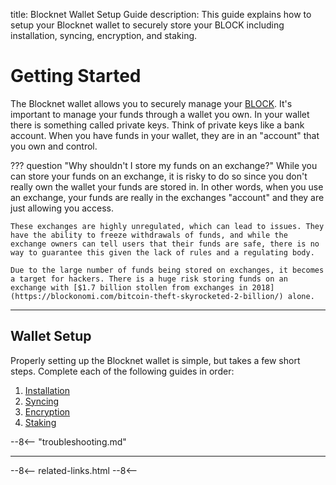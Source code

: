 title: Blocknet Wallet Setup Guide
description: This guide explains how to setup your Blocknet wallet to securely store your BLOCK including installation, syncing, encryption, and staking.


# Getting Started
The Blocknet wallet allows you to securely manage your [BLOCK](/blockchain/introduction). It's important to manage your funds through a wallet you own. In your wallet there is something called private keys. Think of private keys like a bank account. When you have funds in your wallet, they are in an "account" that you own and control.

??? question "Why shouldn't I store my funds on an exchange?"
	While you can store your funds on an exchange, it is risky to do so since you don't really own the wallet your funds are stored in. In other words, when you use an exchange, your funds are really in the exchanges "account" and they are just allowing you access.

	These exchanges are highly unregulated, which can lead to issues. They have the ability to freeze withdrawals of funds, and while the exchange owners can tell users that their funds are safe, there is no way to guarantee this given the lack of rules and a regulating body.

	Due to the large number of funds being stored on exchanges, it becomes a target for hackers. There is a huge risk storing funds on an exchange with [$1.7 billion stollen from exchanges in 2018](https://blockonomi.com/bitcoin-theft-skyrocketed-2-billion/) alone.

---

## Wallet Setup
Properly setting up the Blocknet wallet is simple, but takes a few short steps. Complete each of the following guides in order:

1. [Installation](/wallet/installation)
1. [Syncing](/wallet/syncing)
1. [Encryption](/wallet/encrypting)
1. [Staking](/wallet/staking)

<!-- 
1. [Backup](/wallet/backup-restore)
1. [Receive Funds](wallet/addresses/#receiving-addresses)
1. [Send Funds](/wallet/send-funds)
-->

--8<-- "troubleshooting.md"

---

<!-- 
## Troubleshooting

trouble shooting
	corrupt chain errors
		shutting down message
		assertion message
	corrupt wallet dat
-->









<!-- 
======= Start: Related Links Section =======
- This is the related links section at the bottom of each page.
- It lists the links in the relatedLinks array variable below.
	Example: relatedLinks = [{"name":"Blocknet Website","link":"https://blocknet.co"},{"name":"API Docs","link":"https://api.blocknet.co"}];
- If the array is empty, ie. relatedLinks = [], then the related links section will not be displayed.
related-links.html
- The template and logic for the related links section can be found in docs/snippets/related-links.html
- The base path is defaulted to docs/snippets/, which can be edited in the mkdocs.yml file
- The template and logic is linked with markdown_extensions: pymdownx.snippets
-->
<script type="text/javascript">
var relatedLinks = [];
</script>

--8<--
related-links.html
--8<-- 
<!-- 
======= End: Related Links Section ======= 
-->





